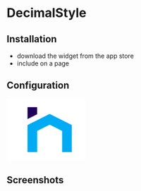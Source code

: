 # DecimalStyle 

## Installation
+ download the widget from the app store
+ include on a page

## Configuration
![Impact Image](./icon.png)

## Screenshots
